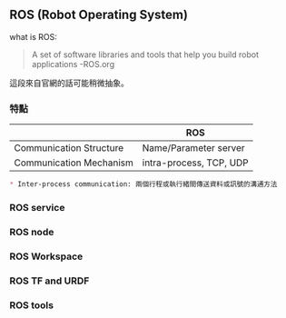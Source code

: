 ## ROS (Robot Operating System)

what is ROS: 

>  A set of software libraries and tools that help you build robot applications -ROS.org

這段來自官網的話可能稍微抽象。



### 特點

|                         | ROS                     |
| ----------------------- | ----------------------- |
| Communication Structure | Name/Parameter server   |
| Communication Mechanism | intra-process, TCP, UDP |

```markdown
* Inter-process communication: 兩個行程或執行緒間傳送資料或訊號的溝通方法

```





### ROS service

### ROS node

### ROS Workspace

### ROS TF and URDF

### ROS tools

